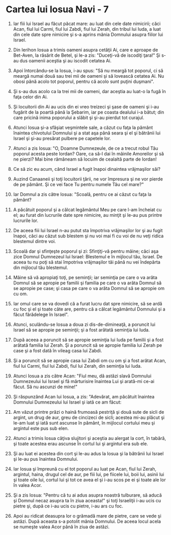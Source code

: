 # Cartea lui Iosua Navi - 7

1. Iar fiii lui Israel au făcut păcat mare: au luat din cele date nimicirii; căci Acan, fiul lui Carmi, fiul lui Zabdi, fiul lui Zerah, din tribul lui Iuda, a luat din cele date spre nimicire şi s-a aprins mânia Domnului asupra fiilor lui Israel. 

2. Din Ierihon Iosua a trimis oameni asupra cetăţii Ai, care e aproape de Bet-Aven, la răsărit de Betel, şi le-a zis: "Duceţi-vă de iscodiţi ţara!" Şi s-au dus oamenii aceştia şi au iscodit cetatea Ai. 

3. Apoi întorcându-se la Iosua, i-au spus: "Să nu meargă tot poporul, ci să meargă numai două sau trei mii de oameni şi să lovească cetatea Ai. Nu obosi până acolo tot poporul, pentru că acolo sunt puţini duşmani". 

4. Şi s-au dus acolo ca la trei mii de oameni, dar aceştia au luat-o la fugă în faţa celor din Ai. 

5. Şi locuitorii din Ai au ucis din ei vreo treizeci şi şase de oameni şi i-au fugărit de la poartă până la Şebarim, iar pe coasta dealului i-a bătut; din care pricină inima poporului a slăbit şi şi-au pierdut tot curajul.

6. Atunci Iosua şi-a sfâşiat veşmintele sale, a căzut cu faţa la pământ înaintea chivotului Domnului şi a stat aşa până seara şi el şi bătrânii lui Israel şi şi-au presărat pulbere pe capetele lor. 

7. Atunci a zis Iosua: "O, Doamne Dumnezeule, de ce a trecut robul Tău poporul acesta peste Iordan? Oare, ca să-l dai în mâinile Amoreilor şi să ne pierzi? Mai bine rămâneam să locuim de cealaltă parte de Iordan! 

8. Ce să zic eu acum, când Israel a fugit înapoi dinaintea vrăjmaşilor săi? 

9. Auzind Canaaneii şi toţi locuitorii ţării, ne vor împresura şi ne vor pierde de pe pământ. Şi ce vei face Tu pentru numele Tău cel mare?" 

10. Iar Domnul a zis către Iosua: "Scoală, pentru ce ai căzut cu faţa la pământ? 

11. A păcătuit poporul şi a călcat legământul Meu pe care l-am încheiat cu el; au furat din lucrurile date spre nimicire, au minţit şi le-au pus printre lucrurile lor. 

12. De aceea fiii lui Israel n-au putut sta împotriva vrăjmaşilor lor şi au fugit înapoi, căci au căzut sub blestem şi nu voi mai fi cu voi de nu veţi ridica blestemul dintre voi. 

13. Scoală dar şi sfinţeşte poporul şi zi: Sfinţiţi-vă pentru mâine; căci aşa zice Domnul Dumnezeul lui Israel: Blestemul e în mijlocul tău, Israel. De aceea tu nu poţi să stai împotriva vrăjmaşilor tăi până nu vei îndepărta din mijlocul tău blestemul. 

14. Mâine să vă apropiaţi toţi, pe seminţii; iar seminţia pe care o va arăta Domnul să se apropie pe familii şi familia pe care o va arăta Domnul să se apropie pe case; şi casa pe care o va arăta Domnul să se apropie om cu om. 

15. Iar omul care se va dovedi că a furat lucru dat spre nimicire, să se ardă cu foc şi el şi toate câte are, pentru că a călcat legământul Domnului şi a făcut fărădelege în Israel". 

16. Atunci, sculându-se Iosua a doua zi dis-de-dimineaţă, a poruncit lui Israel să se apropie pe seminţii; şi a fost arătată seminţia lui Iuda. 

17. După aceea a poruncit să se apropie seminţia lui Iuda pe familii şi a fost arătată familia lui Zerah. Şi a poruncit să se apropie familia lui Zerah pe case şi a fost dată în vileag casa lui Zabdi. 

18. Şi a poruncit să se apropie casa lui Zabdi om cu om şi a fost arătat Acan, fiul lui Carmi, fiul lui Zabdi, fiul lui Zerah, din seminţia lui Iuda. 

19. Atunci Iosua a zis către Acan: "Fiul meu, dă astăzi slavă Domnului Dumnezeului lui Israel şi fă mărturisire înaintea Lui şi arată-mi ce-ai făcut. Să nu ascunzi de mine!" 

20. Şi răspunzând Acan lui Iosua, a zis: "Adevărat, am păcătuit înaintea Domnului Dumnezeului lui Israel şi iată ce am făcut: 

21. Am văzut printre prăzi o haină frumoasă pestriţă şi două sute de sicli de argint, un drug de aur, greu de cincizeci de sicli; acestea mi-au plăcut şi le-am luat şi iată sunt ascunse în pământ, în mijlocul cortului meu şi argintul este pus sub elen. 

22. Atunci a trimis Iosua câţiva slujitori şi aceştia au alergat la cort, în tabără, şi toate acestea erau ascunse În cortul lui şi argintul era sub ele. 

23. Şi au luat ei acestea din cort şi le-au adus la Iosua şi la bătrânii lui Israel şi le-au pus înaintea Domnului. 

24. Iar Iosua şi împreună cu el tot poporul au luat pe Acan, fiul lui Zerah, argintul, haina, drugul cel de aur, pe fiii lui, pe fiicele lui, boii lui, asinii lui şi toate oile lui, cortul lui şi tot ce avea el şi i-au scos pe ei şi toate ale lor în valea Acor. 

25. Şi a zis Iosua: "Pentru că tu ai adus asupra noastră tulburare, să aducă şi Domnul necaz asupra ta în ziua aceasta!" şi toţi Israeliţii i-au ucis cu pietre şi, după ce i-au ucis cu pietre, i-au ars cu foc. 

26. Apoi au ridicat deasupra lor o grămadă mare de pietre, care se vede şi astăzi. După aceasta s-a potolit mânia Domnului. De aceea locul acela se numeşte valea Acor până în ziua de astăzi. 

